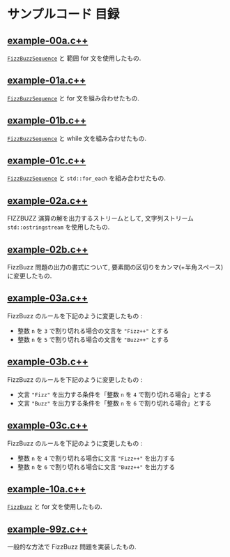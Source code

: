 # サンプルコード 目録

## [example-00a.c++](./example-00a.c++)

  [`FizzBuzzSequence`](../include/fizz-buzz++/fizz-buzz-sequence.class.h++)
  と 範囲 for 文を使用したもの.<br>

## [example-01a.c++](./example-01a.c++)

  [`FizzBuzzSequence`](../include/fizz-buzz++/fizz-buzz-sequence.class.h++)
  と for 文を組み合わせたもの.<br>

## [example-01b.c++](./example-01b.c++)

  [`FizzBuzzSequence`](../include/fizz-buzz++/fizz-buzz-sequence.class.h++)
  と while 文を組み合わせたもの.<br>

## [example-01c.c++](./example-01c.c++)

  [`FizzBuzzSequence`](../include/fizz-buzz++/fizz-buzz-sequence.class.h++)
  と `std::for_each` を組み合わせたもの.<br>

## [example-02a.c++](./example-02a.c++)

  FIZZBUZZ 演算の解を出力するストリームとして,
  文字列ストリーム `std::ostringstream` を使用したもの.<br>

## [example-02b.c++](./example-02b.c++)

  FizzBuzz 問題の出力の書式について,
  要素間の区切りをカンマ(+半角スペース)に変更したもの.<br>

## [example-03a.c++](./example-03a.c++)

  FizzBuzz のルールを下記のように変更したもの :<br>
  - 整数 `n` を `3` で割り切れる場合の文言を `"Fizz++"` とする
  - 整数 `n` を `5` で割り切れる場合の文言を `"Buzz++"` とする

## [example-03b.c++](./example-03b.c++)

  FizzBuzz のルールを下記のように変更したもの :<br>
  - 文言 `"Fizz"` を出力する条件を「整数 `n` を `4` で割り切れる場合」とする
  - 文言 `"Buzz"` を出力する条件を「整数 `n` を `6` で割り切れる場合」とする

## [example-03c.c++](./example-03c.c++)

  FizzBuzz のルールを下記のように変更したもの :<br>
  - 整数 `n` を `4` で割り切れる場合に文言 `"Fizz++"` を出力する
  - 整数 `n` を `6` で割り切れる場合に文言 `"Buzz++"` を出力する

## [example-10a.c++](./example-10a.c++)

  [`FizzBuzz`](../include/fizz-buzz++/fizz-buzz.class.h++)
  と for 文を使用したもの.<br>

## [example-99z.c++](./example-99z.c++)

  一般的な方法で FizzBuzz 問題を実装したもの.<br>
